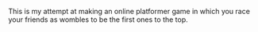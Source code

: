 This is my attempt at making an online platformer game in which you race your friends as wombles to be the first ones to the top.
